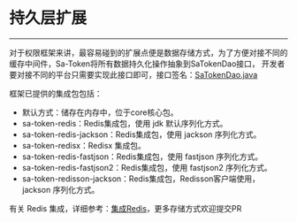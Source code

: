 # 持久层扩展
--- 

对于权限框架来讲，最容易碰到的扩展点便是数据存储方式，为了方便对接不同的缓存中间件，Sa-Token将所有数据持久化操作抽象到SaTokenDao接口，
开发者要对接不同的平台只需要实现此接口即可，接口签名：[SaTokenDao.java](https://gitee.com/dromara/sa-token/blob/master/sa-token-core/src/main/java/cn/dev33/satoken/dao/SaTokenDao.java)
 
框架已提供的集成包包括：

- 默认方式：储存在内存中，位于core核心包。
- sa-token-redis：Redis集成包，使用 jdk 默认序列化方式。
- sa-token-redis-jackson：Redis集成包，使用 jackson 序列化方式。
- sa-token-redisx：Redisx 集成包。 
- sa-token-redis-fastjson：Redis集成包，使用 fastjson 序列化方式。
- sa-token-redis-fastjson2：Redis集成包，使用 fastjson2 序列化方式。
- sa-token-redisson-jackson：Redis集成包，Redisson客户端使用，jackson 序列化方式。

有关 Redis 集成，详细参考：[集成Redis](/up/integ-redis)，更多存储方式欢迎提交PR 










